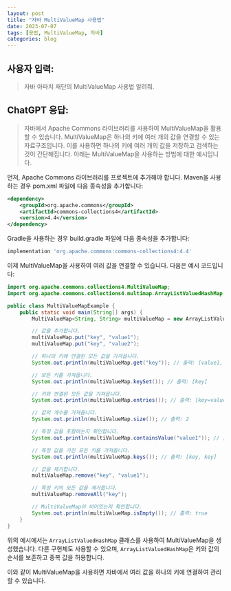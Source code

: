 ```yaml
---
layout: post
title: "자바 MultiValueMap 사용법"
date: 2023-07-07
tags: [용법, MultiValueMap, 자바]
categories: blog
---
```


## 사용자 입력:
> 자바 아파치 재단의 MultiValueMap 사용법 알려줘.

## ChatGPT 응답:
> 자바에서 Apache Commons 라이브러리를 사용하여 MultiValueMap을 활용할 수 있습니다. MultiValueMap은 하나의 키에 여러 개의 값을 연결할 수 있는 자료구조입니다. 이를 사용하면 하나의 키에 여러 개의 값을 저장하고 검색하는 것이 간단해집니다. 아래는 MultiValueMap을 사용하는 방법에 대한 예시입니다.

먼저, Apache Commons 라이브러리를 프로젝트에 추가해야 합니다. Maven을 사용하는 경우 pom.xml 파일에 다음 종속성을 추가합니다:

```xml
<dependency>
    <groupId>org.apache.commons</groupId>
    <artifactId>commons-collections4</artifactId>
    <version>4.4</version>
</dependency>
```

Gradle을 사용하는 경우 build.gradle 파일에 다음 종속성을 추가합니다:

```gradle
implementation 'org.apache.commons:commons-collections4:4.4'
```

이제 MultiValueMap을 사용하여 여러 값을 연결할 수 있습니다. 다음은 예시 코드입니다:

```java
import org.apache.commons.collections4.MultiValueMap;
import org.apache.commons.collections4.multimap.ArrayListValuedHashMap;

public class MultiValueMapExample {
    public static void main(String[] args) {
        MultiValueMap<String, String> multiValueMap = new ArrayListValuedHashMap<>();

        // 값을 추가합니다.
        multiValueMap.put("key", "value1");
        multiValueMap.put("key", "value2");

        // 하나의 키에 연결된 모든 값을 가져옵니다.
        System.out.println(multiValueMap.get("key")); // 출력: [value1, value2]

        // 모든 키를 가져옵니다.
        System.out.println(multiValueMap.keySet()); // 출력: [key]

        // 키와 연결된 모든 값을 가져옵니다.
        System.out.println(multiValueMap.entries()); // 출력: [key=value1, key=value2]

        // 값의 개수를 가져옵니다.
        System.out.println(multiValueMap.size()); // 출력: 2

        // 특정 값을 포함하는지 확인합니다.
        System.out.println(multiValueMap.containsValue("value1")); // 출력: true

        // 특정 값을 가진 모든 키를 가져옵니다.
        System.out.println(multiValueMap.keys()); // 출력: [key, key]

        // 값을 제거합니다.
        multiValueMap.remove("key", "value1");

        // 특정 키의 모든 값을 제거합니다.
        multiValueMap.removeAll("key");

        // MultiValueMap이 비어있는지 확인합니다.
        System.out.println(multiValueMap.isEmpty()); // 출력: true
    }
}
```

위의 예시에서는 `ArrayListValuedHashMap` 클래스를 사용하여 MultiValueMap을 생성했습니다. 다른 구현체도 사용할 수 있으며, `ArrayListValuedHashMap`은 키와 값의 순서를 보존하고 중복 값을 허용합니다.

이와 같이 MultiValueMap을 사용하면 자바에서 여러 값을 하나의 키에 연결하여 관리할 수 있습니다.

